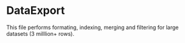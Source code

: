 # DataExport
This file performs formating, indexing, merging and filtering for large datasets (3 milllion+ rows). 
